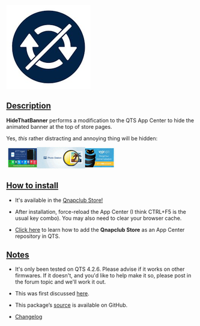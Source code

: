 ![icon](images/hidethatbanner.jpg)

## <u>Description</u>

**HideThatBanner** performs a modification to the QTS App Center to hide the animated banner at the top of store pages.

Yes, *this* rather distracting and annoying thing will be hidden:

![banner animation](images/banner.ani.gif)

## <u>How to install</u>

- It's available in the [Qnapclub Store!](https://qnapclub.eu/en/qpkg/560)

- After installation, force-reload the App Center (I think CTRL+F5 is the usual key combo). You may also need to clear your browser cache.

- [Click here](https://qnapclub.eu/en/howto/1) to learn how to add the **Qnapclub Store** as an App Center repository in QTS.


## <u>Notes</u>

- It's only been tested on QTS 4.2.6. Please advise if it works on other firmwares. If it doesn't, and you'd like to help make it so, please post in the forum topic and we'll work it out.

- This was first discussed [here](https://forum.qnap.com/viewtopic.php?f=11&t=139526).

- This package’s [source](url=https://github.com/OneCDOnly/HideThatBanner) is available on GitHub.

- [Changelog](https://raw.githubusercontent.com/OneCDOnly/HideThatBanner/master/changelog.txt)